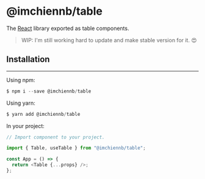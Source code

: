 # @imchiennb/table

The [React](https://reactjs.org) library exported as table components.

> WIP: I'm still working hard to update and make stable version for it. 😍

## Installation

---

Using npm:

```javascript
$ npm i --save @imchiennb/table
```

Using yarn:

```javascript
$ yarn add @imchiennb/table
```

In your project:

```javascript
// Import component to your project.

import { Table, useTable } from "@imchiennb/table";

const App = () => {
  return <Table {...props} />;
};
```
